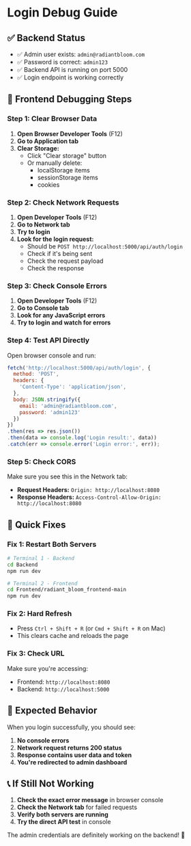 # Login Debug Guide

## ✅ Backend Status
- ✅ Admin user exists: `admin@radiantbloom.com`
- ✅ Password is correct: `admin123`
- ✅ Backend API is running on port 5000
- ✅ Login endpoint is working correctly

## 🔧 Frontend Debugging Steps

### Step 1: Clear Browser Data
1. **Open Browser Developer Tools** (F12)
2. **Go to Application tab**
3. **Clear Storage:**
   - Click "Clear storage" button
   - Or manually delete:
     - localStorage items
     - sessionStorage items
     - cookies

### Step 2: Check Network Requests
1. **Open Developer Tools** (F12)
2. **Go to Network tab**
3. **Try to login**
4. **Look for the login request:**
   - Should be `POST http://localhost:5000/api/auth/login`
   - Check if it's being sent
   - Check the request payload
   - Check the response

### Step 3: Check Console Errors
1. **Open Developer Tools** (F12)
2. **Go to Console tab**
3. **Look for any JavaScript errors**
4. **Try to login and watch for errors**

### Step 4: Test API Directly
Open browser console and run:
```javascript
fetch('http://localhost:5000/api/auth/login', {
  method: 'POST',
  headers: {
    'Content-Type': 'application/json',
  },
  body: JSON.stringify({
    email: 'admin@radiantbloom.com',
    password: 'admin123'
  })
})
.then(res => res.json())
.then(data => console.log('Login result:', data))
.catch(err => console.error('Login error:', err));
```

### Step 5: Check CORS
Make sure you see this in the Network tab:
- **Request Headers:** `Origin: http://localhost:8080`
- **Response Headers:** `Access-Control-Allow-Origin: http://localhost:8080`

## 🚀 Quick Fixes

### Fix 1: Restart Both Servers
```bash
# Terminal 1 - Backend
cd Backend
npm run dev

# Terminal 2 - Frontend  
cd Frontend/radiant_bloom_frontend-main
npm run dev
```

### Fix 2: Hard Refresh
- Press `Ctrl + Shift + R` (or `Cmd + Shift + R` on Mac)
- This clears cache and reloads the page

### Fix 3: Check URL
Make sure you're accessing:
- Frontend: `http://localhost:8080`
- Backend: `http://localhost:5000`

## 🎯 Expected Behavior

When you login successfully, you should see:
1. **No console errors**
2. **Network request returns 200 status**
3. **Response contains user data and token**
4. **You're redirected to admin dashboard**

## 📞 If Still Not Working

1. **Check the exact error message** in browser console
2. **Check the Network tab** for failed requests
3. **Verify both servers are running**
4. **Try the direct API test** in console

The admin credentials are definitely working on the backend! 🎉
